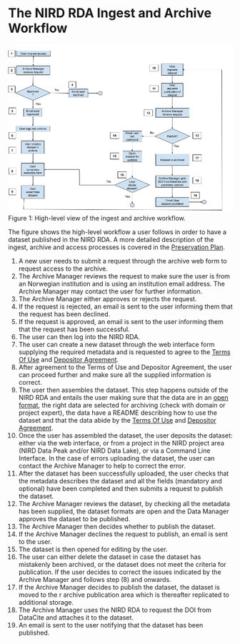 # The NIRD RDA Ingest and Archive Workflow

![ingest_and_archive_workflow](imgs/ingest_and_archive_workflow.png "ingest and archive workflow")
Figure 1: High-level view of the ingest and archive workflow.

The figure shows the high-level workflow a user follows in order to have a dataset published in
the NIRD RDA. A more detailed description of the ingest, archive and access processes is
covered in the [Preservation Plan](https://www.sigma2.no/nird-research-data-archive-preservation-plan).

1. A new user needs to submit a request through the archive web form to request access to the archive.
2. The Archive Manager reviews the request to make sure the user is from an Norwegian institution and is using an institution email address. The Archive Manager may contact the user for further information.
3. The Archive Manager either approves or rejects the request.
4. If the request is rejected, an email is sent to the user informing them that the request has been declined.
5. If the request is approved, an email is sent to the user informing them that the request has been successful.
6. The user can then log into the NIRD RDA.
7. The user can create a new dataset through the web interface form supplying the required metadata and is requested to agree to the [Terms Of Use](https://www.sigma2.no/nird-research-data-archive-terms-use) and  [Depositor Agreement](https://www.sigma2.no/nird-research-data-archive-depositor-agreement).
8. After agreement to the Terms of Use and Depositor Agreement, the user can proceed further and make sure all the supplied information is correct.
9. The user then assembles the dataset. This step happens outside of the NIRD RDA and entails the user making sure that the data are in an [open format](https://opendataformats.org), the right data are selected for archiving (check with domain or project expert), the data have a README describing how to use the dataset and that the data abide by the [Terms Of Use](https://www.sigma2.no/nird-research-data-archive-terms-use) and  [Depositor Agreement](https://www.sigma2.no/nird-research-data-archive-depositor-agreement).
10. Once the user has assembled the dataset, the user deposits the dataset: either via the web interface, or from a project in the NIRD project area (NIRD Data Peak and/or NIRD Data Lake), or via a Command Line Interface. In the case of errors uploading the dataset, the user can contact the Archive Manager to help to correct the error.
11. After the dataset has been successfully uploaded, the user checks that the metadata describes the dataset and all the fields (mandatory and optional) have been completed and then submits a request to publish the dataset.
12. The Archive Manager reviews the dataset, by checking all the metadata has been supplied, the dataset formats are open and the Data Manager approves the dataset to be published.
13. The Archive Manager then decides whether to publish the dataset.
14. If the Archive Manager declines the request to publish, an email is sent to the user.
15. The dataset is then opened for editing by the user.
16. The user can either delete the dataset in case the dataset has mistakenly been archived, or the dataset does not meet the criteria for publication. If the user decides to correct the issues indicated by the Archive Manager and follows step (8) and onwards.
17. If the Archive Manager decides to publish the dataset, the dataset is moved to the r archive publication area which is thereafter replicated to additional storage.
18. The Archive Manager uses the NIRD RDA to request the DOI from DataCite and attaches it to the dataset.
19. An email is sent to the user notifying that the dataset has been published.
